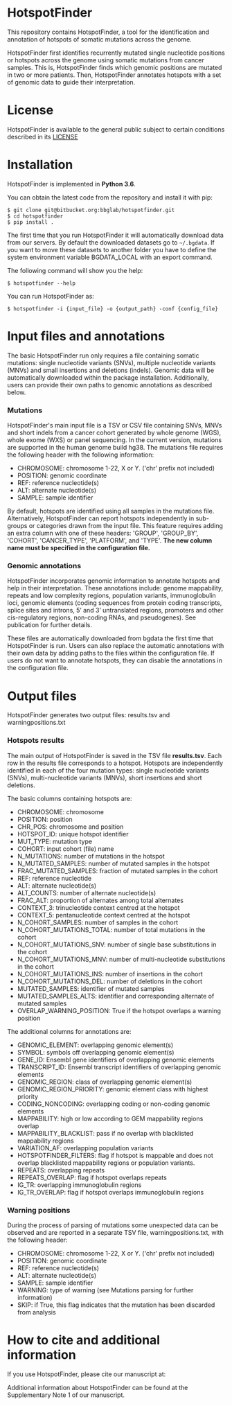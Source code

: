 HotspotFinder
================

This repository contains HotspotFinder, a tool for the identification and annotation of hotspots of somatic mutations across the genome.

HotspotFinder first identifies recurrently mutated single nucleotide positions or hotspots across the genome using 
somatic mutations from cancer samples. This is, HotspotFinder finds which genomic positions are mutated in two or 
more patients. Then, HotspotFinder annotates hotspots with a set of genomic data to guide their interpretation. 


# License


HotspotFinder is available to the general public subject to certain conditions described in its [LICENSE](other_file.md)

# Installation

HotspotFinder is implemented in **Python 3.6**.

You can obtain the latest code from the repository and install it with pip:

    $ git clone git@bitbucket.org:bbglab/hotspotfinder.git
    $ cd hotspotfinder
    $ pip install .


The first time that you run HotspotFinder it will automatically download data from our servers. By default the
downloaded datasets go to ``~/.bgdata``. If you want to move these datasets to another folder you have to define the
system environment variable BGDATA_LOCAL with an export command.

The following command will show you the help:

    $ hotspotfinder --help

You can run HotspotFinder as: 

    $ hotspotfinder -i {input_file} -o {output_path} -conf {config_file}
 

# Input files and annotations

The basic HotspotFinder run only requires a file containing somatic mutations: single nucleotide variants (SNVs), 
multiple nucleotide variants (MNVs) and small insertions and deletions (indels). Genomic data will be automatically 
downloaded within the package installation. Additionally, users can provide their own paths to genomic annotations as 
described below. 

### Mutations
HotspotFinder's main input file is a TSV or CSV file containing SNVs, MNVs and short indels from a cancer cohort 
generated by whole genome (WGS), whole exome (WXS) or panel sequencing. In the current version, mutations are 
supported in the human genome build hg38. The mutations file requires the following header with the following 
information: 

 - CHROMOSOME: chromosome 1-22, X or Y. ('chr' prefix not included)
 - POSITION: genomic coordinate
 - REF: reference nucleotide(s)
 - ALT: alternate nucleotide(s)
 - SAMPLE: sample identifier

By default, hotspots are identified using all samples in the mutations file. Alternatively, HotspotFinder 
can report hotspots independently in sub-groups or categories drawn from the input file. 
This feature requires adding an extra column with one of these headers: 'GROUP', 'GROUP_BY', 'COHORT', 
'CANCER_TYPE', 'PLATFORM', and 'TYPE'. **The new column name must be specified in the configuration file.** 

### Genomic annotations
HotspotFinder incorporates genomic information to annotate hotspots and help in their interpretation. 
These annotations include: genome mappability, repeats and low complexity regions, population variants, 
immunoglobulin loci, genomic elements (coding sequences from protein coding transcripts, splice sites and introns, 
5’ and 3’ untranslated regions, promoters and other cis-regulatory regions, non-coding RNAs, and pseudogenes). See 
publication for further details. 

These files are automatically downloaded from bgdata the first time that HotspotFinder is run. 
Users can also replace the automatic annotations with their own data by adding paths to the files within 
the configuration file. If users do not want to annotate hotspots, they can disable the annotations in the 
configuration file. 

# Output files
HotspotFinder generates two output files: results.tsv and warningpositions.txt

### Hotspots results
The main output of HotspotFinder is saved in the TSV file **results.tsv**. Each row in the results file corresponds 
to a hotspot. Hotspots are independently identified in each of the four mutation types: 
single nucleotide variants (SNVs), multi-nucleotide variants (MNVs), short insertions and short deletions. 

The basic columns containing hotspots are:
- CHROMOSOME: chromosome
- POSITION: position
- CHR_POS: chromosome and position
- HOTSPOT_ID: unique hotspot identifier
- MUT_TYPE: mutation type
- COHORT: input cohort (file) name
- N_MUTATIONS: number of mutations in the hotspot
- N_MUTATED_SAMPLES: number of mutated samples in the hotspot
- FRAC_MUTATED_SAMPLES: fraction of mutated samples in the cohort
- REF: reference nucleotide
- ALT: alternate nucleotide(s)
- ALT_COUNTS: number of alternate nucleotide(s)
- FRAC_ALT: proportion of alternates among total alternates
- CONTEXT_3: trinucleotide context centred at the hotspot
- CONTEXT_5: pentanucleotide context centred at the hotspot
- N_COHORT_SAMPLES: number of samples in the cohort
- N_COHORT_MUTATIONS_TOTAL: number of total mutations in the cohort
- N_COHORT_MUTATIONS_SNV: number of single base substitutions in the cohort
- N_COHORT_MUTATIONS_MNV: number of multi-nucleotide substitutions in the cohort
- N_COHORT_MUTATIONS_INS: number of insertions in the cohort
- N_COHORT_MUTATIONS_DEL: number of deletions in the cohort
- MUTATED_SAMPLES: identifier of mutated samples
- MUTATED_SAMPLES_ALTS: identifier and corresponding alternate of mutated samples  
- OVERLAP_WARNING_POSITION: True if the hotspot overlaps a warning position

The additional columns for annotations are:  

- GENOMIC_ELEMENT: overlapping genomic element(s) 
- SYMBOL: symbols off overlapping genomic element(s)
- GENE_ID: Ensembl gene identifiers of overlapping genomic elements
- TRANSCRIPT_ID: Ensembl transcript identifiers of overlapping genomic elements
- GENOMIC_REGION: class of overlapping genomic element(s) 
- GENOMIC_REGION_PRIORITY: genomic element class with highest priority
- CODING_NONCODING: overlapping coding or non-coding genomic elements 
- MAPPABILITY: high or low according to GEM mappability regions overlap
- MAPPABILITY_BLACKLIST: pass if no overlap with blacklisted mappability regions
- VARIATION_AF: overlapping population variants
- HOTSPOTFINDER_FILTERS: flag if hotspot is mappable and does not overlap blacklisted mappability regions or population variants. 
- REPEATS: overlapping repeats
- REPEATS_OVERLAP: flag if hotspot overlaps repeats
- IG_TR: overlapping immunoglobulin regions
- IG_TR_OVERLAP: flag if hotspot overlaps immunoglobulin regions

### Warning positions
During the process of parsing of mutations some unexpected data can be observed and are reported in a separate
 TSV file, warningpositions.txt, with the following header: 
 - CHROMOSOME: chromosome 1-22, X or Y. ('chr' prefix not included)
 - POSITION: genomic coordinate
 - REF: reference nucleotide(s)
 - ALT: alternate nucleotide(s)
 - SAMPLE: sample identifier
 - WARNING: type of warning (see Mutations parsing for further information)
 - SKIP: if True, this flag indicates that the mutation has been discarded from analysis
  
# How to cite and additional information

If you use HotspotFinder, please cite our manuscript at: 


Additional information about HotspotFinder can be found at the Supplementary Note 1 of our manuscript. 
